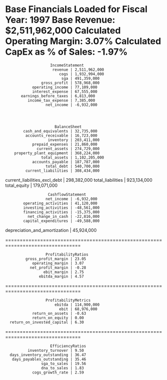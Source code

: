 Base Financials Loaded for Fiscal Year: 1997
Base Revenue: $2,511,962,000
Calculated Operating Margin: 3.07%
Calculated CapEx as % of Sales: -1.97%
================================================================================


                        IncomeStatement                         
                         revenue | 2,511,962,000
                            cogs | 1,932,994,000
                             sga | 491,359,000
                    gross_profit | 578,968,000
                operating_income | 77,109,000
                interest_expense | 67,555,000
           earnings_before_taxes | 6,813,000
              income_tax_expense | 7,385,000
                      net_income | -6,932,000




                          BalanceSheet                          
            cash_and_equivalents | 32,735,000
             accounts_receivable | 16,723,000
                       inventory | 203,411,000
                prepaid_expenses | 21,860,000
                  current_assets | 274,729,000
        property_plant_equipment | 368,224,000
                    total_assets | 1,102,205,000
                accounts_payable | 187,787,000
                      total_debt | 540,700,000
             current_liabilities | 308,434,000
   current_liabilities_excl_debt | 298,382,000
               total_liabilities | 923,134,000
                    total_equity | 179,071,000




                       CashflowStatement                        
                      net_income | -6,932,000
            operating_activities | 41,120,000
            investing_activities | -48,561,000
            financing_activities | -15,375,000
              net_change_in_cash | -22,816,000
            capital_expenditures | -49,588,000
   depreciation_and_amortization | 45,924,000


================================================================================


                      ProfitabilityRatios                       
             gross_profit_margin | 23.05
                operating_margin | 3.07
               net_profit_margin | -0.28
                     ebit_margin | 2.75
                   ebitda_margin | 4.57


================================================================================


                      ProfitabilityMetrics                      
                          ebitda | 114,900,000
                            ebit | 68,976,000
                return_on_assets | -0.63
                return_on_equity | 0.00
      return_on_invested_capital | 6.30


================================================================================


                        EfficiencyRatios                        
              inventory_turnover | 9.50
      days_inventory_outstanding | 36.47
       days_payables_outstanding | 35.46
                    sga_to_sales | 19.56
                    dna_to_sales | 1.83
                cogs_growth_rate | 2.59


